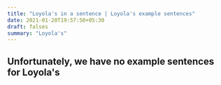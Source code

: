 ```yaml
---
title: "Loyola's in a sentence | Loyola's example sentences"
date: 2021-01-20T19:57:50+05:30
draft: falses
summary: "Loyola's"
---
```

## Unfortunately, we have no example sentences for Loyola's                 
